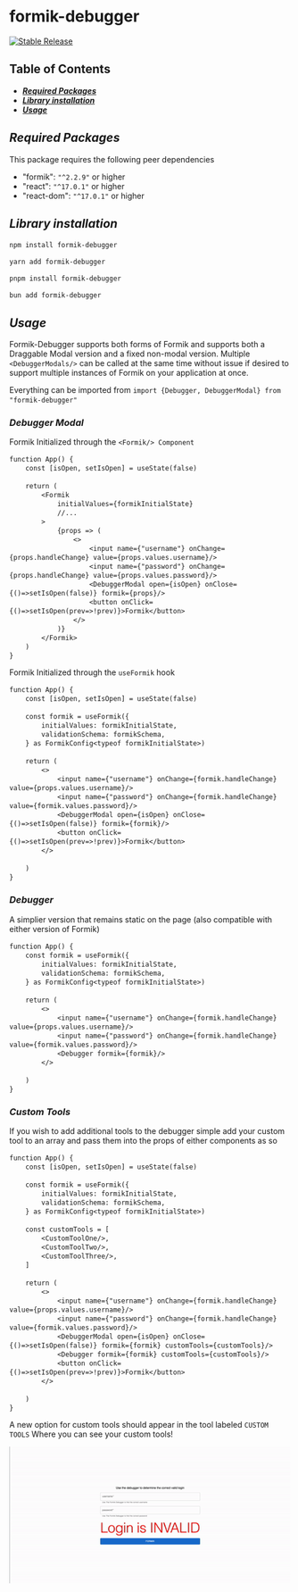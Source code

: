 # formik-debugger

[![Stable Release](https://img.shields.io/npm/v/formik-debugger)](https://www.npmjs.com/package/formik-debugger)

## Table of Contents

- [**_Required Packages_**](#Required_Packages)
- [**_Library installation_**](#Library-installation)
- [**_Usage_**](#Usage)


## **_Required Packages_**

This package requires the following peer dependencies
- "formik": `"^2.2.9"` or higher
- "react": `"^17.0.1"` or higher
- "react-dom": `"^17.0.1"` or higher


## **_Library installation_**

```shell
npm install formik-debugger
```

```shell
yarn add formik-debugger
```

```shell
pnpm install formik-debugger
```

```shell
bun add formik-debugger
```

## **_Usage_**

Formik-Debugger supports both forms of Formik and supports both a Draggable Modal version and a fixed non-modal version. Multiple `<DebuggerModals/>` can be called at the same time without issue if desired to support multiple instances of Formik on your application at once.

Everything can be imported from `import {Debugger, DebuggerModal} from "formik-debugger"` 

### **_Debugger Modal_**

Formik Initialized through the `<Formik/> Component`
```tsx
function App() {
    const [isOpen, setIsOpen] = useState(false)

    return (
        <Formik 
            initialValues={formikInitialState} 
            //...
        >
            {props => (
                <>
                    <input name={"username"} onChange={props.handleChange} value={props.values.username}/>
                    <input name={"password"} onChange={props.handleChange} value={props.values.password}/>
                    <DebuggerModal open={isOpen} onClose={()=>setIsOpen(false)} formik={props}/>
                    <button onClick={()=>setIsOpen(prev=>!prev)}>Formik</button>
                </>
            )}
        </Formik>
    )
}
```

Formik Initialized through the `useFormik` hook

```tsx
function App() {
    const [isOpen, setIsOpen] = useState(false)

    const formik = useFormik({
        initialValues: formikInitialState,
        validationSchema: formikSchema,
    } as FormikConfig<typeof formikInitialState>)
    
    return (
        <>
            <input name={"username"} onChange={formik.handleChange} value={props.values.username}/>
            <input name={"password"} onChange={formik.handleChange} value={formik.values.password}/>
            <DebuggerModal open={isOpen} onClose={()=>setIsOpen(false)} formik={formik}/>
            <button onClick={()=>setIsOpen(prev=>!prev)}>Formik</button>
        </>
           
    )
}
```

### **_Debugger_**
A simplier version that remains static on the page (also compatible with either version of Formik)
```tsx
function App() {
    const formik = useFormik({
        initialValues: formikInitialState,
        validationSchema: formikSchema,
    } as FormikConfig<typeof formikInitialState>)

    return (
        <>
            <input name={"username"} onChange={formik.handleChange} value={props.values.username}/>
            <input name={"password"} onChange={formik.handleChange} value={formik.values.password}/>
            <Debugger formik={formik}/>
        </>

    )
}
```

### **_Custom Tools_**
If you wish to add additional tools to the debugger simple add your custom tool to an array and pass them into the props of either components as so
```tsx
function App() {
    const [isOpen, setIsOpen] = useState(false)

    const formik = useFormik({
        initialValues: formikInitialState,
        validationSchema: formikSchema,
    } as FormikConfig<typeof formikInitialState>)
    
    const customTools = [
        <CustomToolOne/>,
        <CustomToolTwo/>,
        <CustomToolThree/>,
    ]
    
    return (
        <>
            <input name={"username"} onChange={formik.handleChange} value={props.values.username}/>
            <input name={"password"} onChange={formik.handleChange} value={formik.values.password}/>
            <DebuggerModal open={isOpen} onClose={()=>setIsOpen(false)} formik={formik} customTools={customTools}/>
            <Debugger formik={formik} customTools={customTools}/>
            <button onClick={()=>setIsOpen(prev=>!prev)}>Formik</button>
        </>
           
    )
}
```

A new option for custom tools should appear in the tool labeled `CUSTOM TOOLS` Where you can see your custom tools!


![img.png](img.png)
